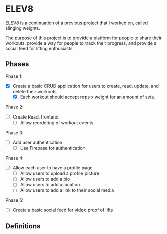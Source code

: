 # ELEV8

ELEV8 is a continuation of a previous project that I worked on, called slinging weights. 

The purpose of this project is to provide a platform for people to share their workouts, provide a way for people to track their progress, and provide a social feed for lifting enthusiasts.

## Phases

Phase 1: 
- [X] Create a basic CRUD application for users to create, read, update, and delete their workouts
  - [X] Each workout should accept reps x weight for an amount of sets.

Phase 2:
- [ ] Create React frontend
  - [ ] Allow reordering of workout events

Phase 3:
- [ ] Add user authentication
  - [ ] Use Firebase for authentication

Phase 4:
- [ ] Allow each user to have a profile page
  - [ ] Allow users to upload a profile picture
  - [ ] Allow users to add a bio
  - [ ] Allow users to add a location
  - [ ] Allow users to add a link to their social media

Phase 5:
- [ ] Create a basic social feed for video proof of lifts


## Definitions

